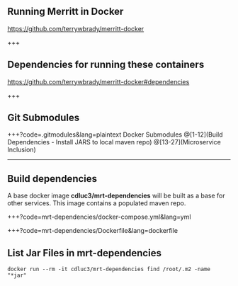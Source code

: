 ## Running Merritt in Docker

https://github.com/terrywbrady/merritt-docker

+++

## Dependencies for running these containers

https://github.com/terrywbrady/merritt-docker#dependencies

+++

## Git Submodules

+++?code=.gitmodules&lang=plaintext
Docker Submodules
@[1-12](Build Dependencies - Install JARS to local maven repo)
@[13-27](Microservice Inclusion)

---

## Build dependencies

A base docker image **cdluc3/mrt-dependencies** will be built as a base for other services.
This image contains a populated maven repo.

+++?code=mrt-dependencies/docker-compose.yml&lang=yml

+++?code=mrt-dependencies/Dockerfile&lang=dockerfile

## List Jar Files in mrt-dependencies

```
docker run --rm -it cdluc3/mrt-dependencies find /root/.m2 -name "*jar"
```
